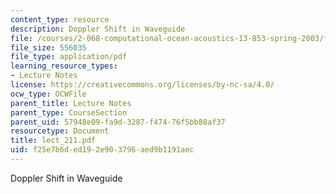 ```yaml
---
content_type: resource
description: Doppler Shift in Waveguide
file: /courses/2-068-computational-ocean-acoustics-13-853-spring-2003/f25e7b6ded192e903796aed9b1191aec_lect_211.pdf
file_size: 556035
file_type: application/pdf
learning_resource_types:
- Lecture Notes
license: https://creativecommons.org/licenses/by-nc-sa/4.0/
ocw_type: OCWFile
parent_title: Lecture Notes
parent_type: CourseSection
parent_uid: 57948e09-fa9d-3287-f474-76f5bb88af37
resourcetype: Document
title: lect_211.pdf
uid: f25e7b6d-ed19-2e90-3796-aed9b1191aec
---
```

Doppler Shift in Waveguide